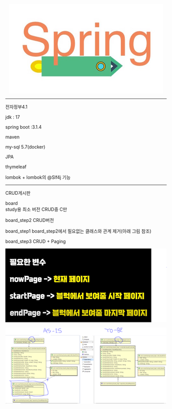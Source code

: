 <p align="center">
  <a href ="##">
  	<img alt="spring logo" src="https://github.com/jooladen/board/blob/development/images/newlogo.jpg?raw=true">
  </a>
</p>

<hr>
<p>전자정부4.1</p>
<p>jdk : 17</p>
<p>spring boot :3.1.4</p>
<p>maven</p>
<p>my-sql 5.7(docker)</p>
<p>JPA</p>
<p>thymeleaf</p>
<p>lombok + lombok의 @Slf4j 기능</p>

<hr>
<p>CRUD게시판</p>

board  
study용 최소 버전 CRUD중 C만

board_step2
CRUD버전

board_step1 
board_step2에서 필요없는 클래스와 관계 제거(아래 그림 참조)

board_step3
CRUD + Paging


<p align="center">
  <a href ="##">
  	<img alt="variable_guide" 	src="https://github.com/jooladen/board/blob/development/images/variable_guide.png?raw=true">
 </a>
</p>

<p align="center">
  <a href ="##">
  	<img alt="uml" 	src="https://github.com/jooladen/board/blob/development/images/classdiagram.png?raw=true">
 </a>
</p>
